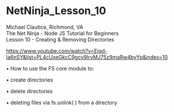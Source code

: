 # NetNinja_Lesson_10
Michael Clautice, Richmond, VA<br>
The Net Ninja - Node JS Tutorial for Beginners<br>
Lesson 10 - Creating & Removing Directories<br>

https://www.youtube.com/watch?v=Ejgd-la6nSY&list=PL4cUxeGkcC9gcy9lrvMJ75z9maRw4byYp&index=10
 
• How to use the FS core module to:

• create directories

• delete directories

• deleting files via fs.unlink( ) from a directory
